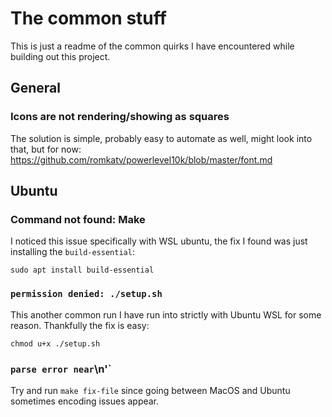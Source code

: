 # The common stuff

This is just a readme of the common quirks I have encountered while building out this project.

## General

### Icons are not rendering/showing as squares

The solution is simple, probably easy to automate as well, might look into that, but for now: <https://github.com/romkatv/powerlevel10k/blob/master/font.md>

## Ubuntu

### Command not found: Make

I noticed this issue specifically with WSL ubuntu, the fix I found was just installing the `build-essential`:

```
sudo apt install build-essential
```

### `permission denied: ./setup.sh`

This another common run I have run into strictly with Ubuntu WSL for some reason. Thankfully the fix is easy:

```
chmod u+x ./setup.sh
```

### `parse error near`\n'`

Try and run `make fix-file` since going between MacOS and Ubuntu sometimes encoding issues appear.
